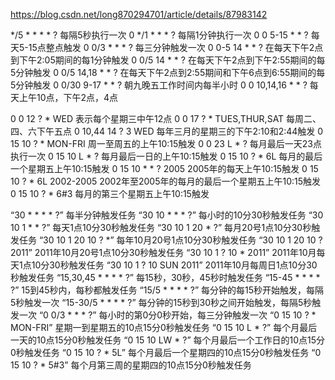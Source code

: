 <!--
 * @Author: your name
 * @Date: 2021-04-23 14:47:57
 * @LastEditTime: 2021-04-23 14:48:06
 * @LastEditors: Please set LastEditors
 * @Description: In User Settings Edit
 * @FilePath: \Notes\Hangfire\cron.md
-->
https://blog.csdn.net/long870294701/article/details/87983142

*/5 * * * * ? 每隔5秒执行一次
0 */1 * * * ? 每隔1分钟执行一次
0 0 5-15 * * ? 每天5-15点整点触发
0 0/3 * * * ? 每三分钟触发一次
0 0-5 14 * * ? 在每天下午2点到下午2:05期间的每1分钟触发
0 0/5 14 * * ? 在每天下午2点到下午2:55期间的每5分钟触发
0 0/5 14,18 * * ? 在每天下午2点到2:55期间和下午6点到6:55期间的每5分钟触发
0 0/30 9-17 * * ? 朝九晚五工作时间内每半小时
0 0 10,14,16 * * ? 每天上午10点，下午2点，4点

0 0 12 ? * WED 表示每个星期三中午12点
0 0 17 ? * TUES,THUR,SAT 每周二、四、六下午五点
0 10,44 14 ? 3 WED 每年三月的星期三的下午2:10和2:44触发
0 15 10 ? * MON-FRI 周一至周五的上午10:15触发
0 0 23 L * ? 每月最后一天23点执行一次
0 15 10 L * ? 每月最后一日的上午10:15触发
0 15 10 ? * 6L 每月的最后一个星期五上午10:15触发
0 15 10 * * ? 2005 2005年的每天上午10:15触发
0 15 10 ? * 6L 2002-2005 2002年至2005年的每月的最后一个星期五上午10:15触发
0 15 10 ? * 6#3 每月的第三个星期五上午10:15触发

“30 * * * * ?” 每半分钟触发任务
“30 10 * * * ?” 每小时的10分30秒触发任务
“30 10 1 * * ?” 每天1点10分30秒触发任务
“30 10 1 20 * ?” 每月20号1点10分30秒触发任务
“30 10 1 20 10 ? *” 每年10月20号1点10分30秒触发任务
“30 10 1 20 10 ? 2011” 2011年10月20号1点10分30秒触发任务
“30 10 1 ? 10 * 2011” 2011年10月每天1点10分30秒触发任务
“30 10 1 ? 10 SUN 2011” 2011年10月每周日1点10分30秒触发任务
“15,30,45 * * * * ?” 每15秒，30秒，45秒时触发任务
“15-45 * * * * ?” 15到45秒内，每秒都触发任务
“15/5 * * * * ?” 每分钟的每15秒开始触发，每隔5秒触发一次
“15-30/5 * * * * ?” 每分钟的15秒到30秒之间开始触发，每隔5秒触发一次
“0 0/3 * * * ?” 每小时的第0分0秒开始，每三分钟触发一次
“0 15 10 ? * MON-FRI” 星期一到星期五的10点15分0秒触发任务
“0 15 10 L * ?” 每个月最后一天的10点15分0秒触发任务
“0 15 10 LW * ?” 每个月最后一个工作日的10点15分0秒触发任务
“0 15 10 ? * 5L” 每个月最后一个星期四的10点15分0秒触发任务
“0 15 10 ? * 5#3” 每个月第三周的星期四的10点15分0秒触发任务